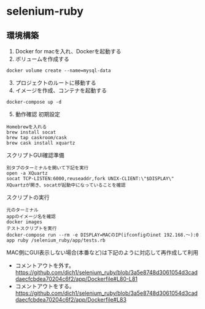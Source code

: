 # selenium-ruby
## 環境構築
1. Docker for macを入れ、Dockerを起動する
2. ボリュームを作成する  
```
docker volume create --name=mysql-data
```
3. プロジェクトのルートに移動する
4. イメージを作成、コンテナを起動する  
```
docker-compose up -d
```
5. 動作確認
初期設定
```
Homebrewを入れる
brew install socat
brew tap caskroom/cask
brew cask install xquartz
```
スクリプトGUI確認準備
```
別タブのターミナルを開いて下記を実行
open -a XQuartz
socat TCP-LISTEN:6000,reuseaddr,fork UNIX-CLIENT:\"$DISPLAY\"
XQuartzが開き、socatが起動中になっていることを確認
```
スクリプトの実行
```
元のターミナル
appのイメージ名を確認
docker images
テストスクリプトを実行
docker-compose run --rm -e DISPLAY=MACのIP(ifconfigのinet 192.168.～):0 app ruby /selenium_ruby/app/tests.rb
```

MAC側にGUI表示しない場合(本番など)は下記のように対応して再作成して利用
- コメントアウトを外す。
https://github.com/dich1/selenium_ruby/blob/3a5e8748d3061054d3caddaecfcbdea70204c6f2/app/Dockerfile#L80-L81
- コメントアウトをする。
https://github.com/dich1/selenium_ruby/blob/3a5e8748d3061054d3caddaecfcbdea70204c6f2/app/Dockerfile#L83
